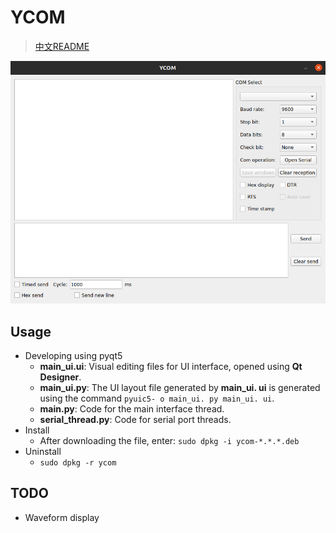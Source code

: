 # YCOM

> [中文README](README_zh.md)

![ui](imgs/ui.png)

## Usage
- Developing using pyqt5
  - **main_ui.ui**: Visual editing files for UI interface, opened using **Qt Designer**.
  - **main_ui.py**: The UI layout file generated by **main_ui. ui** is generated using the command `pyuic5- o main_ui. py main_ui. ui`.
  - **main.py**: Code for the main interface thread.
  - **serial_thread.py**: Code for serial port threads.
- Install
  - After downloading the file, enter: `sudo dpkg -i ycom-*.*.*.deb`
- Uninstall
  - `sudo dpkg -r ycom`

## TODO
- Waveform display